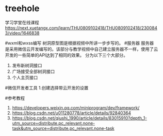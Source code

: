 # treehole

学习学堂在线课程  
https://next.xuetangx.com/learn/THU0809102418/THU0809102418/2300843/video/1646838

#wxml和wxss编写
树洞原型图是根据视频中所讲一步步写的。
#服务器
服务器是采用微信云开发编写的。该部分与教学视频中自己建立服务器不一样，使用了云开发的一些简单的API达到了相同的效果。
分为以下三个大部分。

1. 发布新树洞接口
2. 广场接受全部树洞接口
3. 个人主页接口

#微信开发者工具
1.创建选择带云开发的设置



#参考教程
1. https://developers.weixin.qq.com/miniprogram/dev/framework/
2. https://blog.csdn.net/u011280778/article/details/92840364
3. https://blog.csdn.net/qiushi_1990/article/details/83015910?depth_1-utm_source=distribute.pc_relevant.none-task&utm_source=distribute.pc_relevant.none-task
